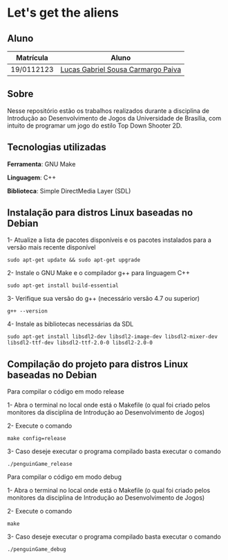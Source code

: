 # Let's get the aliens

## Aluno

| Matrícula  | Aluno                                                                   |
|------------|-------------------------------------------------------------------------|
| 19/0112123 | [Lucas Gabriel Sousa Carmargo Paiva](https://github.com/lucasgabriel-2) |

## Sobre

Nesse repositório estão os trabalhos realizados durante a disciplina de Introdução ao Desenvolvimento de Jogos da Universidade de Brasília, com intuito de programar um jogo do estilo Top Down Shooter 2D.

## Tecnologias utilizadas 

**Ferramenta**: GNU Make <br/>

**Linguagem**: C++ <br/>

**Biblioteca**: Simple DirectMedia Layer (SDL) <br/>

## Instalação para distros Linux baseadas no Debian

1- Atualize a lista de pacotes disponíveis e os pacotes instalados para a versão mais recente disponível

    sudo apt-get update && sudo apt-get upgrade

2- Instale o GNU Make e o compilador g++ para linguagem C++

    sudo apt-get install build-essential

3- Verifique sua versão do g++ (necessário versão 4.7 ou superior)

    g++ --version

4- Instale as bibliotecas necessárias da SDL

    sudo apt-get install libsdl2-dev libsdl2-image-dev libsdl2-mixer-dev  libsdl2-ttf-dev libsdl2-ttf-2.0-0 libsdl2-2.0-0

## Compilação do projeto para distros Linux baseadas no Debian

Para compilar o código em modo release

1- Abra o terminal no local onde está o Makefile (o qual foi criado pelos monitores da disciplina de Introdução ao Desenvolvimento de Jogos)

2- Execute o comando
    
    make config=release

3- Caso deseje executar o programa compilado basta executar o comando

    ./penguinGame_release

Para compilar o código em modo debug

1- Abra o terminal no local onde está o Makefile (o qual foi criado pelos monitores da disciplina de Introdução ao Desenvolvimento de Jogos)

2- Execute o comando 
    
    make

3- Caso deseje executar o programa compilado basta executar o comando

    ./penguinGame_debug